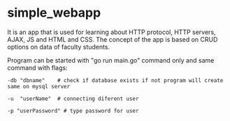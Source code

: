 # simple_webapp
It is an app that is used for learning about HTTP protocol, HTTP servers, AJAX, JS and HTML and CSS.
The concept of the app is based on CRUD options on data of faculty students.

Program can be started with "go run main.go" command only and same command with flags:
```
-db "dbname"    # check if database exists if not program will create same on mysql server

-u  "userName"  # connecting diferent user

-p "userPassword" # type password for user
```
